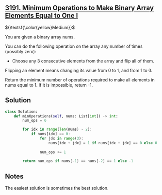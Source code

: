 ## [3191. Minimum Operations to Make Binary Array Elements Equal to One I](https://leetcode.com/problems/minimum-operations-to-make-binary-array-elements-equal-to-one-i/)

${\textsf{\color{yellow}Medium}}$

You are given a binary array nums.

You can do the following operation on the array any number of times (possibly zero):

- Choose any 3 consecutive elements from the array and flip all of them.

Flipping an element means changing its value from 0 to 1, and from 1 to 0.

Return the minimum number of operations required to make all elements in nums equal to 1. If it is impossible, return -1.

## Solution
```python
class Solution:
    def minOperations(self, nums: List[int]) -> int:
        num_ops = 0

        for idx in range(len(nums) - 2):
            if nums[idx] == 0:
                for jdx in range(3):
                    nums[idx + jdx] = 1 if nums[idx + jdx] == 0 else 0
            
                num_ops += 1
        
        return num_ops if nums[-1] == nums[-2] == 1 else -1
```

## Notes
The easiest solution is sometimes the best solution.
